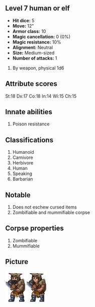 ## Level 7 human or elf
- **Hit dice:** 5
- **Move:** 12"
- **Armor class:** 10
- **Magic cancellation:** 0 (0%)
- **Magic resistance:** 10%
- **Alignment:** Neutral
- **Size:** Medium-sized
- **Number of attacks:** 1
1. By weapon, physical 1d6
## Attribute scores
St:18 Dx:17 Co:18 In:14 Wi:15 Ch:15
## Innate abilities
1. Poison resistance
## Classifications
1. Humanoid
2. Carnivore
3. Herbivore
4. Human
5. Speaking
6. Barbarian
## Notable
1. Does not eschew cursed items
2. Zombifiable and mummifiable corpse
## Corpse properties
1. Zombifiable
2. Mummifiable
## Picture
![Chieftain](https://github.com/hyvanmielenpelit/GnollHackTileSet/blob/main/Monsters/chieftain/chieftain.png) ![Chieftain](https://github.com/hyvanmielenpelit/GnollHackTileSet/blob/main/Monsters/chieftain/chieftain_female.png)
